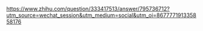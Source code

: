 https://www.zhihu.com/question/333417513/answer/795736712?utm_source=wechat_session&utm_medium=social&utm_oi=867777191335858176